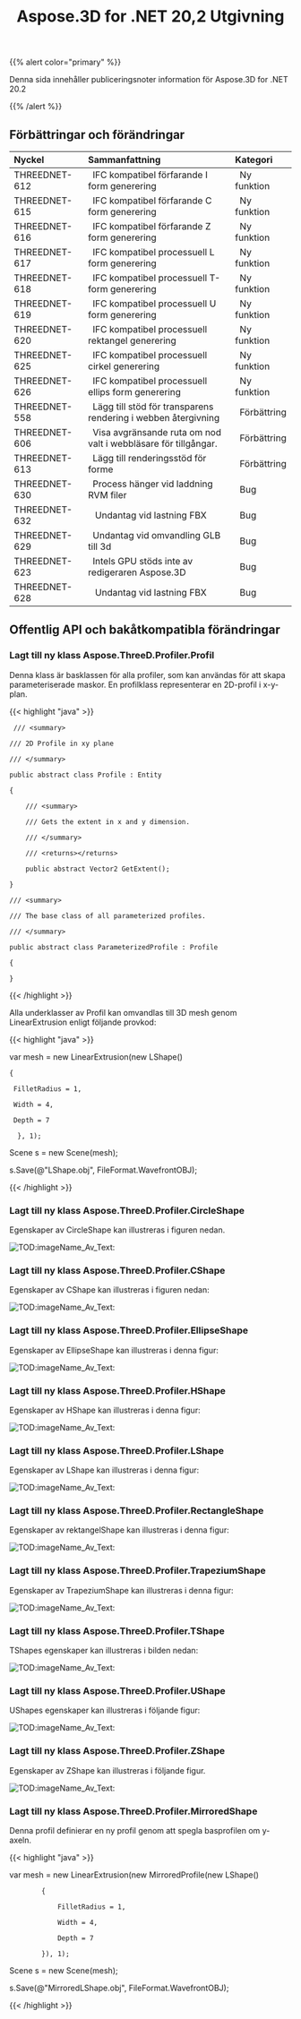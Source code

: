 ﻿---
title: Aspose.3D for .NET 20,2 Utgivning
type: docs
weight: 60
url: /sv/net/aspose-3d-for-net-20-2-release-notes/
---
{{% alert color="primary" %}} 

Denna sida innehåller publiceringsnoter information för Aspose.3D for .NET 20.2

{{% /alert %}} 
## **Förbättringar och förändringar**

|**Nyckel**|**Sammanfattning**|**Kategori**|
|:- |:- |:- |
|THREEDNET-612 |` `IFC kompatibel förfarande I form generering|` `Ny funktion|
|THREEDNET-615 |` `IFC kompatibel förfarande C form generering|` `Ny funktion|
|THREEDNET-616 |` `IFC kompatibel förfarande Z form generering|` `Ny funktion|
|THREEDNET-617 |` `IFC kompatibel processuell L form generering|` `Ny funktion|
|THREEDNET-618 |` `IFC kompatibel processuell T-form generering|` `Ny funktion|
|THREEDNET-619 |` `IFC kompatibel processuell U form generering|` `Ny funktion|
|THREEDNET-620 |` `IFC kompatibel processuell rektangel generering|` `Ny funktion|
|THREEDNET-625 |` `IFC kompatibel processuell cirkel generering|` `Ny funktion|
|THREEDNET-626 |` `IFC kompatibel processuell ellips form generering|` `Ny funktion|
|THREEDNET-558 |` `Lägg till stöd för transparens rendering i webben återgivning|` `Förbättring|
|THREEDNET-606 |` `Visa avgränsande ruta om nod valt i webbläsare för tillgångar.|` `Förbättring|
|THREEDNET-613 |` `Lägg till renderingsstöd för forme|` `Förbättring|
|THREEDNET-630 |` `Process hänger vid laddning RVM filer|` `Bug|
|THREEDNET-632 |` ` Undantag vid lastning FBX|` `Bug|
|THREEDNET-629 |` `Undantag vid omvandling GLB till 3d|` `Bug|
|THREEDNET-623 |` `Intels GPU stöds inte av redigeraren Aspose.3D|` `Bug|
|THREEDNET-628 |` ` Undantag vid lastning FBX|` `Bug|
## **Offentlig API och bakåtkompatibla förändringar**
### **Lagt till ny klass Aspose.ThreeD.Profiler.Profil**
Denna klass är basklassen för alla profiler, som kan användas för att skapa parameteriserade maskor. En profilklass representerar en 2D-profil i x-y-plan.

{{< highlight "java" >}}

     /// <summary>

    /// 2D Profile in xy plane

    /// </summary>

    public abstract class Profile : Entity

    {

        /// <summary>

        /// Gets the extent in x and y dimension.

        /// </summary>

        /// <returns></returns>

        public abstract Vector2 GetExtent();

    }

    /// <summary>

    /// The base class of all parameterized profiles.

    /// </summary>

    public abstract class ParameterizedProfile : Profile

    {

    }

{{< /highlight >}}

Alla underklasser av Profil kan omvandlas till 3D mesh genom LinearExtrusion enligt följande provkod:



{{< highlight "java" >}}

 var mesh = new LinearExtrusion(new LShape()

    {

     FilletRadius = 1,

     Width = 4,

     Depth = 7

      }, 1);

Scene s = new Scene(mesh);

s.Save(@"LShape.obj", FileFormat.WavefrontOBJ);

{{< /highlight >}}
### **Lagt till ny klass Aspose.ThreeD.Profiler.CircleShape**
Egenskaper av CircleShape kan illustreras i figuren nedan.

![TOD:imageName_Av_Text:](aspose-3d-for-net-20-2-release-notes_1.png)
### **Lagt till ny klass Aspose.ThreeD.Profiler.CShape**
Egenskaper av CShape kan illustreras i figuren nedan:

![TOD:imageName_Av_Text:](aspose-3d-for-net-20-2-release-notes_2.png)
### **Lagt till ny klass Aspose.ThreeD.Profiler.EllipseShape**
Egenskaper av EllipseShape kan illustreras i denna figur:

![TOD:imageName_Av_Text:](aspose-3d-for-net-20-2-release-notes_3.png)


### **Lagt till ny klass Aspose.ThreeD.Profiler.HShape**
Egenskaper av HShape kan illustreras i denna figur:

![TOD:imageName_Av_Text:](aspose-3d-for-net-20-2-release-notes_4.png)


### **Lagt till ny klass Aspose.ThreeD.Profiler.LShape**
Egenskaper av LShape kan illustreras i denna figur:

![TOD:imageName_Av_Text:](aspose-3d-for-net-20-2-release-notes_5.png)


### **Lagt till ny klass Aspose.ThreeD.Profiler.RectangleShape**
Egenskaper av rektangelShape kan illustreras i denna figur:

![TOD:imageName_Av_Text:](aspose-3d-for-net-20-2-release-notes_6.png)


### **Lagt till ny klass Aspose.ThreeD.Profiler.TrapeziumShape**
Egenskaper av TrapeziumShape kan illustreras i denna figur:

![TOD:imageName_Av_Text:](aspose-3d-for-net-20-2-release-notes_7.png)


### **Lagt till ny klass Aspose.ThreeD.Profiler.TShape**
TShapes egenskaper kan illustreras i bilden nedan:

![TOD:imageName_Av_Text:](aspose-3d-for-net-20-2-release-notes_8.png)


### **Lagt till ny klass Aspose.ThreeD.Profiler.UShape**
UShapes egenskaper kan illustreras i följande figur:

![TOD:imageName_Av_Text:](aspose-3d-for-net-20-2-release-notes_9.png)


### **Lagt till ny klass Aspose.ThreeD.Profiler.ZShape**
Egenskaper av ZShape kan illustreras i följande figur.

![TOD:imageName_Av_Text:](aspose-3d-for-net-20-2-release-notes_10.png)


### **Lagt till ny klass Aspose.ThreeD.Profiler.MirroredShape**
Denna profil definierar en ny profil genom att spegla basprofilen om y-axeln.

{{< highlight "java" >}}

 var mesh = new LinearExtrusion(new MirroredProfile(new LShape()

            {

                FilletRadius = 1,

                Width = 4,

                Depth = 7

            }), 1);

Scene s = new Scene(mesh);

s.Save(@"MirroredLShape.obj", FileFormat.WavefrontOBJ);

{{< /highlight >}}

